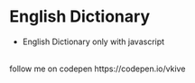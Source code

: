 # English Dictionary
- English Dictionary only with javascript
<br>
follow me on codepen https://codepen.io/vkive
